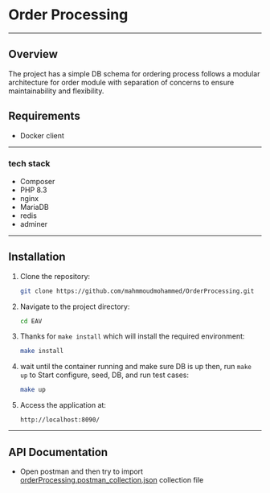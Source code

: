 # Order Processing

---

## Overview

The project has a simple DB schema for ordering process follows a modular architecture for order module with separation of concerns to ensure maintainability and flexibility.

## Requirements
- Docker client
---
### tech stack
- Composer
- PHP 8.3 
- nginx
- MariaDB
- redis
- adminer
---

## Installation

1. Clone the repository:
    ```bash
    git clone https://github.com/mahmmoudmohammed/OrderProcessing.git
    ```

2. Navigate to the project directory:
    ```bash
    cd EAV
    ```

3. Thanks for `make install` which will install the required environment:
    ```bash
    make install
    ```
4. wait until the container running and make sure DB is up then,
run `make up` to Start configure, seed, DB, and run test cases:
    ```bash
    make up
    ```
5. Access the application at:
    ```
    http://localhost:8090/
    ```

---

## API Documentation
- Open postman and then try to import [orderProcessing.postman_collection.json](orderProcessing.postman_collection.json)
  collection file
